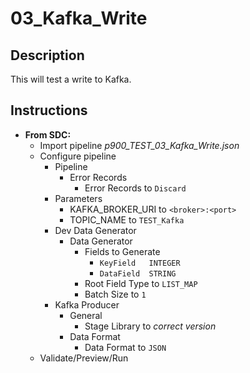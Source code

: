 # 03_Kafka_Write

## Description

This will test a write to Kafka.

## Instructions

- **From SDC:**
  - Import pipeline *p900_TEST_03_Kafka_Write.json*
  - Configure pipeline
    - Pipeline
      - Error Records
        - Error Records to `Discard`
    - Parameters
      - KAFKA_BROKER_URI to `<broker>:<port>`
      - TOPIC_NAME to `TEST_Kafka`
    - Dev Data Generator
      - Data Generator
        - Fields to Generate
          - `KeyField	INTEGER`
          - `DataField	STRING`
        - Root Field Type to `LIST_MAP` 
        - Batch Size to `1`
    - Kafka Producer
      - General
        - Stage Library to *correct version*
      - Data Format
        - Data Format to `JSON`
  - Validate/Preview/Run

